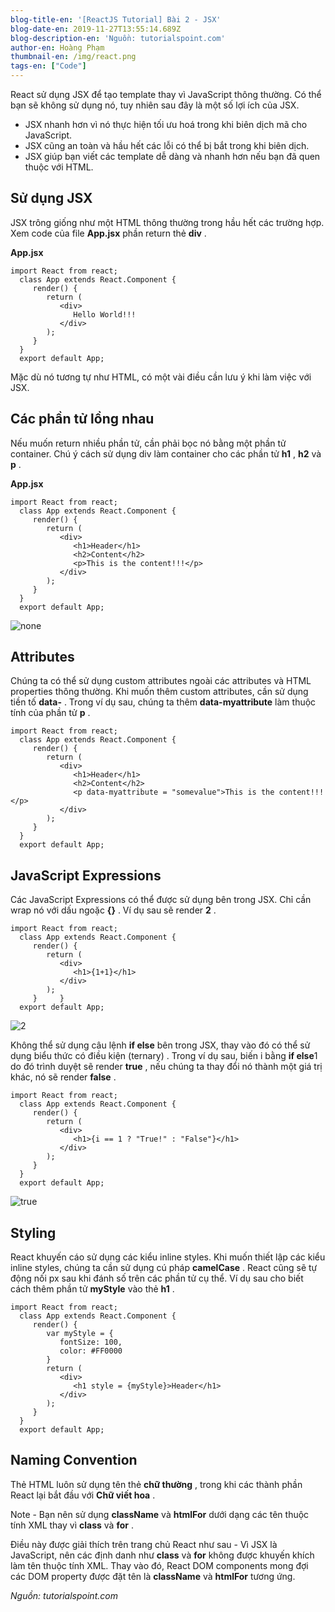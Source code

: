```yaml
---
blog-title-en: '[ReactJS Tutorial] Bài 2 - JSX'
blog-date-en: 2019-11-27T13:55:14.689Z
blog-description-en: 'Nguồn: tutorialspoint.com'
author-en: Hoàng Phạm
thumbnail-en: /img/react.png
tags-en: ["Code"]
---
```

React sử dụng JSX để tạo template thay vì JavaScript thông thường. Có thể bạn sẽ không sử dụng nó, tuy nhiên sau đây là một số lợi ích của JSX.

* JSX nhanh hơn vì nó thực hiện tối ưu hoá trong khi biên dịch mã cho JavaScript.
* JSX cũng an toàn và hầu hết các lỗi có thể bị bắt trong khi biên dịch.
* JSX giúp bạn viết các template dễ dàng và nhanh hơn nếu bạn đã quen thuộc với HTML.

## Sử dụng JSX

JSX trông giống như một HTML thông thường trong hầu hết các trường hợp. Xem code của file **App.jsx** phần return thẻ **div** .

**App.jsx**

```
import React from react;
  class App extends React.Component {
     render() {
        return (
           <div>
              Hello World!!!
           </div>
        );
     }
  }
  export default App;
```

Mặc dù nó tương tự như HTML, có một vài điều cần lưu ý khi làm việc với JSX.

## Các phần tử lồng nhau

Nếu muốn return nhiều phần tử, cần phải bọc nó bằng một phần tử container. Chú ý cách sử dụng div làm container cho các phần tử **h1** , **h2** và **p** .

**App.jsx**

```
import React from react;
  class App extends React.Component {
     render() {
        return (
           <div>
              <h1>Header</h1>
              <h2>Content</h2>
              <p>This is the content!!!</p>
           </div>
        );
     }
  }
  export default App;
```

![none](/img/react_jsx_wrapper.jpg "none")

## Attributes

Chúng ta có thể sử dụng custom attributes ngoài các attributes và HTML properties thông thường. Khi muốn thêm custom attributes, cần sử dụng tiền tố **data-** . Trong ví dụ sau, chúng ta thêm **data-myattribute** làm thuộc tính của phần tử **p** .

```
import React from react;
  class App extends React.Component {
     render() {
        return (
           <div>
              <h1>Header</h1>
              <h2>Content</h2>
              <p data-myattribute = "somevalue">This is the content!!!</p>
           </div>
        );
     }
  }
  export default App;
```

## JavaScript Expressions

Các JavaScript Expressions có thể được sử dụng bên trong JSX. Chỉ cần wrap nó với dấu ngoặc **{}** . Ví dụ sau sẽ render **2** .

```
import React from react;
  class App extends React.Component {
     render() {
        return (
           <div>
              <h1>{1+1}</h1>
           </div>
        );
     }     }
  export default App;
```

![2](/img/react_jsx_inline_javascript.jpg "2")

Không thể sử dụng câu lệnh **if else** bên trong JSX, thay vào đó có thể sử dụng biểu thức có điều kiện (ternary) . Trong ví dụ sau, biến i bằng **if else**1 do đó trình duyệt sẽ render **true** , nếu chúng ta thay đổi nó thành một giá trị khác, nó sẽ render **false** .

```
import React from react;
  class App extends React.Component {
     render() {
        return (
           <div>
              <h1>{i == 1 ? "True!" : "False"}</h1>
           </div>
        );
     }
  }
  export default App;
```

![true](/img/react_jsx_ternary_expression.jpg "true")

## Styling

React khuyến cáo sử dụng các kiểu inline styles. Khi muốn thiết lập các kiểu inline styles, chúng ta cần sử dụng cú pháp **camelCase** . React cũng sẽ tự động nối px sau khi đánh số trên các phần tử cụ thể. Ví dụ sau cho biết cách thêm phần tử **myStyle** vào thẻ **h1** .

```
import React from react;
  class App extends React.Component {
     render() {
        var myStyle = {
           fontSize: 100,
           color: #FF0000
        }
        return (
           <div>
              <h1 style = {myStyle}>Header</h1>
           </div>
        );
     }
  }
  export default App;
```



## Naming Convention

Thẻ HTML luôn sử dụng tên thẻ **chữ thường** , trong khi các thành phần React lại bắt đầu với **Chữ viết hoa** .

Note - Bạn nên sử dụng **className** và **htmlFor** dưới dạng các tên thuộc tính XML thay vì **class** và **for** .

Điều này được giải thích trên trang chủ React như sau - Vì JSX là JavaScript, nên các định danh như **class** và **for** không được khuyến khích làm tên thuộc tính XML. Thay vào đó, React DOM components mong đợi các DOM property được đặt tên là **className** và **htmlFor** tương ứng.

_Nguồn: tutorialspoint.com_

